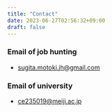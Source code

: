 ```yaml
---
title: "Contact"
date: 2023-06-27T02:56:32+09:00
draft: false
---
```


### Email of job hunting

- sugita.motoki.jh@gmail.com

### Email of university

- ce235019@meiji.ac.jp
